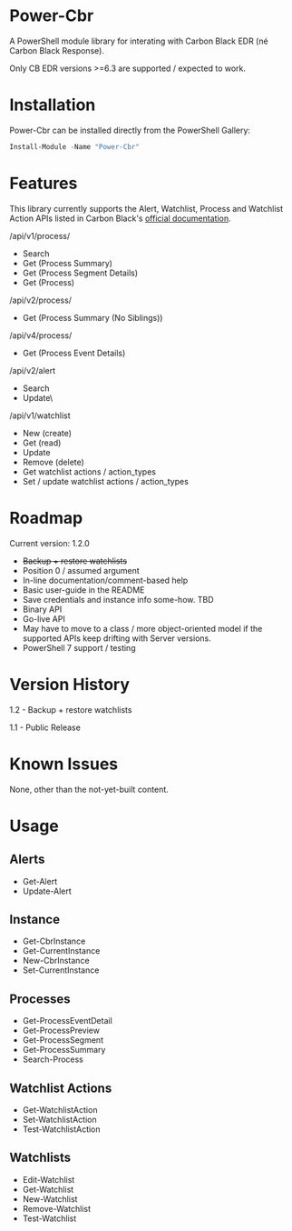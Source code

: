 # Power-Cbr
A PowerShell module library for interating with Carbon Black EDR (né Carbon Black Response).

Only CB EDR versions >=6.3 are supported / expected to work.

# Installation
Power-Cbr can be installed directly from the PowerShell Gallery:

```PowerShell
Install-Module -Name "Power-Cbr"
```

# Features
This library currently supports the Alert, Watchlist, Process and Watchlist Action APIs listed in Carbon Black's [official documentation](https://developer.carbonblack.com/reference/enterprise-response/6.3/rest-api/).

/api/v1/process/
* Search
* Get (Process Summary)
* Get (Process Segment Details)
* Get (Process)

/api/v2/process/
* Get (Process Summary (No Siblings))

/api/v4/process/
* Get (Process Event Details)

/api/v2/alert
* Search
* Update\

/api/v1/watchlist
* New (create)
* Get (read)
* Update
* Remove (delete)
* Get watchlist actions / action_types
* Set / update watchlist actions / action_types

# Roadmap
Current version: 1.2.0

* ~~Backup + restore watchlists~~
* Position 0 / assumed argument
* In-line documentation/comment-based help
* Basic user-guide in the README
* Save credentials and instance info some-how. TBD
* Binary API
* Go-live API
* May have to move to a class / more object-oriented model if the supported APIs keep drifting with Server versions.
* PowerShell 7 support / testing

# Version History

1.2 - Backup + restore watchlists

1.1 - Public Release


# Known Issues
None, other than the not-yet-built content.

# Usage

## Alerts
* Get-Alert
* Update-Alert

## Instance
* Get-CbrInstance
* Get-CurrentInstance
* New-CbrInstance
* Set-CurrentInstance

## Processes
* Get-ProcessEventDetail
* Get-ProcessPreview
* Get-ProcessSegment
* Get-ProcessSummary
* Search-Process

## Watchlist Actions
* Get-WatchlistAction
* Set-WatchlistAction
* Test-WatchlistAction

## Watchlists
* Edit-Watchlist
* Get-Watchlist
* New-Watchlist
* Remove-Watchlist
* Test-Watchlist
